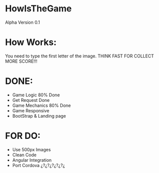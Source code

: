 # HowIsTheGame

Alpha Version 0.1

# How Works:

You need to type the first letter of the image. THINK FAST FOR COLLECT MORE SCORE!!!

# DONE:
+ Game Logic 80% Done
+ Get Request Done
+ Game Mechanics 80% Done
+ Game Responsive
+ BootStrap & Landing page


# FOR DO:
+ Use 500px Images
+ Clean Code
+ Angular Integration
+ Port Cordova ¿?¿?¿?¿?¿?¿
